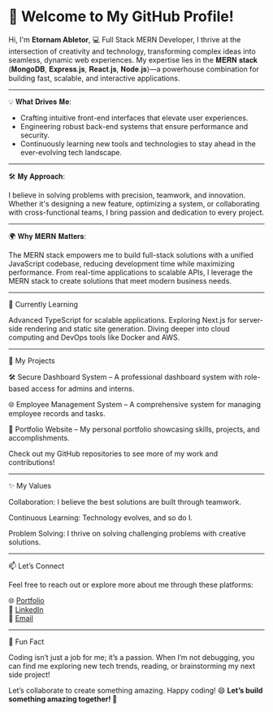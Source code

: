 # 👋 Welcome to My GitHub Profile!  

Hi, I'm **Etornam Abletor**, 💻 Full Stack MERN Developer, I thrive at the intersection of creativity and technology, transforming complex ideas into seamless, dynamic web experiences. My expertise lies in the 𝐌𝐄𝐑𝐍 𝐬𝐭𝐚𝐜𝐤 (𝐌𝐨𝐧𝐠𝐨𝐃𝐁, 𝐄𝐱𝐩𝐫𝐞𝐬𝐬.𝐣𝐬, 𝐑𝐞𝐚𝐜𝐭.𝐣𝐬, 𝐍𝐨𝐝𝐞.𝐣𝐬)—a powerhouse combination for building fast, scalable, and interactive applications.  

---

💡 𝐖𝐡𝐚𝐭 𝐃𝐫𝐢𝐯𝐞𝐬 𝐌𝐞:
- Crafting intuitive front-end interfaces that elevate user experiences. 
- Engineering robust back-end systems that ensure performance and security. 
- Continuously learning new tools and technologies to stay ahead in the ever-evolving tech landscape. 

---


🛠 𝐌𝐲 𝐀𝐩𝐩𝐫𝐨𝐚𝐜𝐡: 

I believe in solving problems with precision, teamwork, and innovation. Whether it's designing a new feature, optimizing a system, or collaborating with cross-functional teams, I bring passion and dedication to every project.  

---


🌍 𝐖𝐡𝐲 𝐌𝐄𝐑𝐍 𝐌𝐚𝐭𝐭𝐞𝐫𝐬:

The MERN stack empowers me to build full-stack solutions with a unified JavaScript codebase, reducing development time while maximizing performance. From real-time applications to scalable APIs, I leverage the MERN stack to create solutions that meet modern business needs.

---

🌱 Currently Learning

Advanced TypeScript for scalable applications.
Exploring Next.js for server-side rendering and static site generation.
Diving deeper into cloud computing and DevOps tools like Docker and AWS.

---

📂 My Projects

🛠️ Secure Dashboard System – A professional dashboard system with role-based access for admins and interns.


🌐 Employee Management System – A comprehensive system for managing employee records and tasks.


🎨 Portfolio Website – My personal portfolio showcasing skills, projects, and accomplishments.

Check out my GitHub repositories to see more of my work and contributions!

---

✨ My Values

Collaboration: I believe the best solutions are built through teamwork.


Continuous Learning: Technology evolves, and so do I.


Problem Solving: I thrive on solving challenging problems with creative solutions.

---

📫 Let’s Connect

Feel free to reach out or explore more about me through these platforms:

🌐 <a href="https://etorofficial.netlify.app/" target="_blank">Portfolio</a><br>
💼 <a href="https://www.linkedin.com/in/etornam-abletor-a609a719b/" target="_blank" >LinkedIn</a><br>
📧 <a href="mailto:abletetor@gmail.com">Email</a>

---
🌟 Fun Fact

Coding isn’t just a job for me; it’s a passion. When I’m not debugging, you can find me exploring new tech trends, reading, or brainstorming my next side project!

Let’s collaborate to create something amazing. Happy coding! 😄
**Let’s build something amazing together! 🚀**
